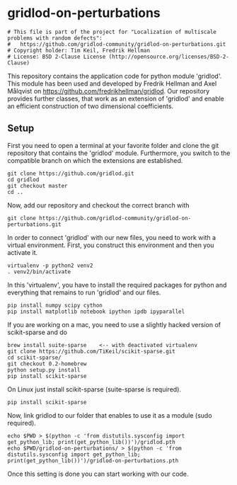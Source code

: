 # gridlod-on-perturbations

```
# This file is part of the project for "Localization of multiscale problems with random defects":
#   https://github.com/gridlod-community/gridlod-on-perturbations.git
# Copyright holder: Tim Keil, Fredrik Hellman 
# License: BSD 2-Clause License (http://opensource.org/licenses/BSD-2-Clause)
```

This repository contains the application code for python module 'gridlod'. This module has been used and developed by Fredrik Hellman and Axel Målqvist on https://github.com/fredrikhellman/gridlod. Our repository provides further classes, that work as an extension of 'gridlod' and enable an efficient construction of two dimensional coefficients. 

## Setup

First you need to open a terminal at your favorite folder and clone the git repository that contains the 'gridlod' module. Furthermore, you switch to the compatible branch on which the extensions are established.

```
git clone https://github.com/gridlod.git
cd gridlod
git checkout master
cd ..
```

Now, add our repository and checkout the correct branch with
``` 
git clone https://github.com/gridlod-community/gridlod-on-perturbations.git
```

In order to connect 'gridlod' with our new files, you need to work with a virtual environment. First, you construct this environment and then you activate it.

```
virtualenv -p python2 venv2
. venv2/bin/activate
```

In this 'virtualenv', you have to install the required packages for python and everything that remains to run 'gridlod' and our files. 

```
pip install numpy scipy cython 
pip install matplotlib notebook ipython ipdb ipyparallel
```

If you are working on a mac, you need to use a slightly hacked version of scikit-sparse and do

```
brew install suite-sparse    <-- with deactivated virtualenv 
git clone https://github.com/TiKeil/scikit-sparse.git
cd scikit-sparse/
git checkout 0.2-homebrew
python setup.py install
pip install scikit-sparse
```

On Linux just install scikit-sparse (suite-sparse is required).

```
pip install scikit-sparse
```

Now, link gridlod to our folder that enables to use it as a module (sudo required).

```
echo $PWD > $(python -c 'from distutils.sysconfig import get_python_lib; print(get_python_lib())')/gridlod.pth
echo $PWD/gridlod-on-perturbations/ > $(python -c 'from distutils.sysconfig import get_python_lib; print(get_python_lib())')/gridlod-on-perturbations.pth
```

Once this setting is done you can start working with our code.
